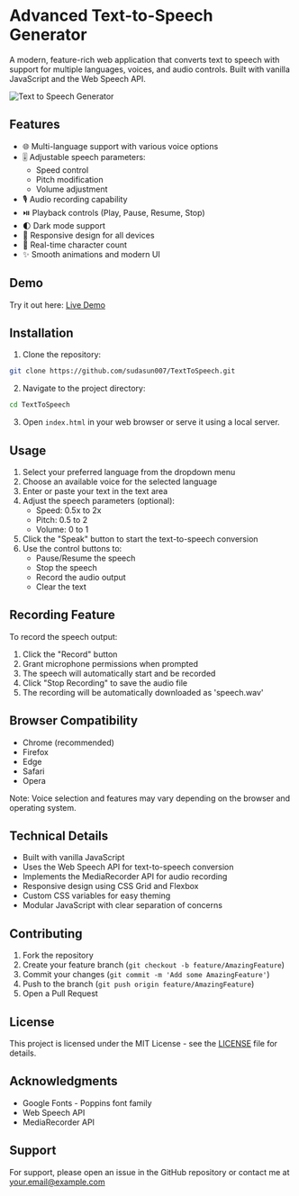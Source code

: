 # Advanced Text-to-Speech Generator

A modern, feature-rich web application that converts text to speech with support for multiple languages, voices, and audio controls. Built with vanilla JavaScript and the Web Speech API.

![Text to Speech Generator](https://raw.githubusercontent.com/sudasun007/TextToSpeech/main/screenshot.png)

## Features

- 🌐 Multi-language support with various voice options
- 🎚️ Adjustable speech parameters:
  - Speed control
  - Pitch modification
  - Volume adjustment
- 🎙️ Audio recording capability
- ⏯️ Playback controls (Play, Pause, Resume, Stop)
- 🌓 Dark mode support
- 📱 Responsive design for all devices
- 💬 Real-time character count
- ✨ Smooth animations and modern UI

## Demo

Try it out here: [Live Demo](https://yourusername.github.io/repo-name)

## Installation

1. Clone the repository:
```bash
git clone https://github.com/sudasun007/TextToSpeech.git
```

2. Navigate to the project directory:
```bash
cd TextToSpeech
```

3. Open `index.html` in your web browser or serve it using a local server.

## Usage

1. Select your preferred language from the dropdown menu
2. Choose an available voice for the selected language
3. Enter or paste your text in the text area
4. Adjust the speech parameters (optional):
   - Speed: 0.5x to 2x
   - Pitch: 0.5 to 2
   - Volume: 0 to 1
5. Click the "Speak" button to start the text-to-speech conversion
6. Use the control buttons to:
   - Pause/Resume the speech
   - Stop the speech
   - Record the audio output
   - Clear the text

## Recording Feature

To record the speech output:
1. Click the "Record" button
2. Grant microphone permissions when prompted
3. The speech will automatically start and be recorded
4. Click "Stop Recording" to save the audio file
5. The recording will be automatically downloaded as 'speech.wav'

## Browser Compatibility

- Chrome (recommended)
- Firefox
- Edge
- Safari
- Opera

Note: Voice selection and features may vary depending on the browser and operating system.

## Technical Details

- Built with vanilla JavaScript
- Uses the Web Speech API for text-to-speech conversion
- Implements the MediaRecorder API for audio recording
- Responsive design using CSS Grid and Flexbox
- Custom CSS variables for easy theming
- Modular JavaScript with clear separation of concerns

## Contributing

1. Fork the repository
2. Create your feature branch (`git checkout -b feature/AmazingFeature`)
3. Commit your changes (`git commit -m 'Add some AmazingFeature'`)
4. Push to the branch (`git push origin feature/AmazingFeature`)
5. Open a Pull Request

## License

This project is licensed under the MIT License - see the [LICENSE](LICENSE) file for details.

## Acknowledgments

- Google Fonts - Poppins font family
- Web Speech API
- MediaRecorder API

## Support

For support, please open an issue in the GitHub repository or contact me at your.email@example.com
